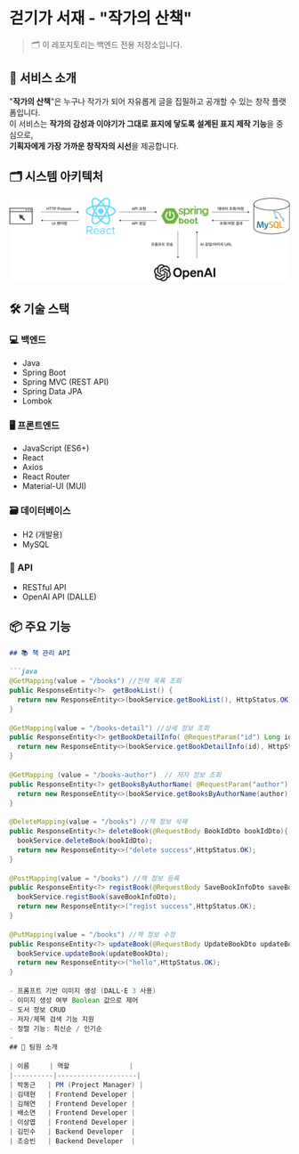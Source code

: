 # 걷기가 서재 - "작가의 산책"

> 🗂️ 이 레포지토리는 백엔드 전용 저장소입니다.

## 📌 서비스 소개

"**작가의 산책**"은 누구나 작가가 되어 자유롭게 글을 집필하고 공개할 수 있는 창작 플랫폼입니다.  
이 서비스는 **작가의 감성과 이야기가 그대로 표지에 닿도록 설계된 표지 제작 기능**을 중심으로,  
**기획자에게 가장 가까운 창작자의 시선**을 제공합니다.

## 🗂 시스템 아키텍처

![시스템 아키텍처](./docs/architecture.png)

## 🛠️ 기술 스택

### 💻 백엔드
- Java
- Spring Boot
- Spring MVC (REST API)
- Spring Data JPA
- Lombok

### 🖥️ 프론트엔드
- JavaScript (ES6+)
- React
- Axios
- React Router
- Material-UI (MUI)

### 🗃️ 데이터베이스
- H2 (개발용)
- MySQL

### 🔗 API
- RESTful API
- OpenAI API (DALLE)

## 📦 주요 기능
```markdown
## 📚 책 관리 API

```java
@GetMapping(value = "/books") //전체 목록 조회
public ResponseEntity<?>  getBookList() {
  return new ResponseEntity<>(bookService.getBookList(), HttpStatus.OK);
}

@GetMapping(value = "/books-detail") //상세 정보 조회
public ResponseEntity<?> getBookDetailInfo( @RequestParam("id") Long id) {
  return new ResponseEntity<>(bookService.getBookDetailInfo(id), HttpStatus.OK);
}

@GetMapping (value = "/books-author")  // 저자 정보 조회
public ResponseEntity<?> getBooksByAuthorName( @RequestParam("author") String author) {
  return new ResponseEntity<>(bookService.getBooksByAuthorName(author), HttpStatus.OK);
}

@DeleteMapping(value = "/books") //책 정보 삭제
public ResponseEntity<?> deleteBook(@RequestBody BookIdDto bookIdDto){
  bookService.deleteBook(bookIdDto);
  return new ResponseEntity<>("delete success",HttpStatus.OK);
}

@PostMapping(value = "/books") //책 정보 등록
public ResponseEntity<?> registBook(@RequestBody SaveBookInfoDto saveBookInfoDto){
  bookService.registBook(saveBookInfoDto);
  return new ResponseEntity<>("regist success",HttpStatus.OK);
}

@PutMapping(value = "/books") //책 정보 수정
public ResponseEntity<?> updateBook(@RequestBody UpdateBookDto updateBookDto){
  bookService.updateBook(updateBookDto);
  return new ResponseEntity<>("hello",HttpStatus.OK);
}

- 프롬프트 기반 이미지 생성 (DALL·E 3 사용)
- 이미지 생성 여부 Boolean 값으로 제어
- 도서 정보 CRUD
- 저자/제목 검색 기능 지원
- 정렬 기능: 최신순 / 인기순
- 
## 👥 팀원 소개

| 이름     | 역할               |
|----------|--------------------|
| 박동근   | PM (Project Manager) |
| 김태현   | Frontend Developer |
| 김해연   | Frontend Developer |
| 배소연   | Frontend Developer |
| 이상엽   | Frontend Developer |
| 김민수   | Backend Developer  |
| 조승빈   | Backend Developer  |


